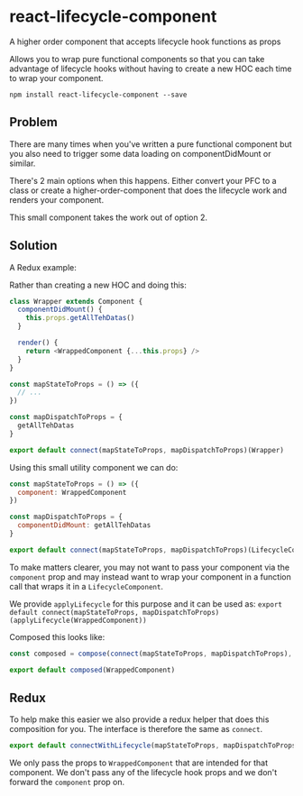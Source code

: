 # react-lifecycle-component

A higher order component that accepts lifecycle hook functions as props

Allows you to wrap pure functional components so that you can take advantage of lifecycle hooks without having to create a new HOC each time to wrap your component.

```
npm install react-lifecycle-component --save
```

## Problem

There are many times when you've written a pure functional component but you also need to trigger some data loading on componentDidMount or similar.

There's 2 main options when this happens. Either convert your PFC to a class or create a higher-order-component that does the lifecycle work and renders your component.

This small component takes the work out of option 2.

## Solution

A Redux example:

Rather than creating a new HOC and doing this:

```js
class Wrapper extends Component {
  componentDidMount() {
    this.props.getAllTehDatas()
  }

  render() {
    return <WrappedComponent {...this.props} />
  }
}

const mapStateToProps = () => ({
  // ...
})

const mapDispatchToProps = {
  getAllTehDatas
}

export default connect(mapStateToProps, mapDispatchToProps)(Wrapper)
```

Using this small utility component we can do:

```js
const mapStateToProps = () => ({
  component: WrappedComponent
})

const mapDispatchToProps = {
  componentDidMount: getAllTehDatas
}

export default connect(mapStateToProps, mapDispatchToProps)(LifecycleComponent)
```

To make matters clearer, you may not want to pass your component via the `component` prop and may instead want to wrap your component in a function call that wraps it in a `LifecycleComponent`.

We provide `applyLifecycle` for this purpose and it can be used as:
`export default connect(mapStateToProps, mapDispatchToProps)(applyLifecycle(WrappedComponent))`

Composed this looks like:

```js
const composed = compose(connect(mapStateToProps, mapDispatchToProps), applyLifecycle)

export default composed(WrappedComponent)
```

## Redux

To help make this easier we also provide a redux helper that does this composition for you. The interface is therefore the same as `connect`.

```js
export default connectWithLifecycle(mapStateToProps, mapDispatchToProps)(WrappedComponent)
```

We only pass the props to `WrappedComponent` that are intended for that component. We don't pass any of the lifecycle hook props and we don't forward the `component` prop on.
